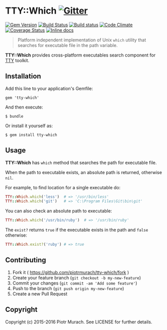 # TTY::Which [![Gitter](https://badges.gitter.im/Join%20Chat.svg)][gitter]
[![Gem Version](https://badge.fury.io/rb/tty-which.svg)][gem]
[![Build Status](https://secure.travis-ci.org/piotrmurach/tty-which.svg?branch=master)][travis]
[![Build status](https://ci.appveyor.com/api/projects/status/2rpm67huf1nh98d0?svg=true)][appveyor]
[![Code Climate](https://codeclimate.com/github/piotrmurach/tty-which/badges/gpa.svg)][codeclimate]
[![Coverage Status](https://coveralls.io/repos/github/piotrmurach/tty-which/badge.svg?branch=master)][coveralls]
[![Inline docs](http://inch-ci.org/github/piotrmurach/tty-which.svg?branch=master)][inchpages]

[gitter]: https://gitter.im/piotrmurach/tty
[gem]: http://badge.fury.io/rb/tty-which
[travis]: http://travis-ci.org/piotrmurach/tty-which
[appveyor]: https://ci.appveyor.com/project/piotrmurach/tty-which
[codeclimate]: https://codeclimate.com/github/piotrmurach/tty-which
[coveralls]: https://coveralls.io/github/piotrmurach/tty-which
[inchpages]: http://inch-ci.org/github/piotrmurach/tty-which

> Platform independent implementation of Unix `which` utility that searches for executable file in the path variable.

**TTY::Which** provides cross-platform executables search component for [TTY](https://github.com/piotrmurach/tty) toolkit.

## Installation

Add this line to your application's Gemfile:

    gem 'tty-which'

And then execute:

    $ bundle

Or install it yourself as:

    $ gem install tty-which

## Usage

**TTY::Which** has `which` method that searches the path for executable file.

When the path to executable exists, an absolute path is returned, otherwise `nil`.

For example, to find location for a single executable do:

```ruby
TTY::Which.which('less')  # => '/usr/bin/less'
TTY::Which.which('git')   # => 'C:\Program Files\Git\bin\git'
```

You can also check an absolute path to executable:

```ruby
TTY::Which.which('/usr/bin/ruby')  # => '/usr/bin/ruby'
```

The `exist?` returns `true` if the executable exists in the path and `false` otherwise:

```ruby
TTY::Which.exist?('ruby') # => true
```

## Contributing

1. Fork it ( https://github.com/piotrmurach/tty-which/fork )
2. Create your feature branch (`git checkout -b my-new-feature`)
3. Commit your changes (`git commit -am 'Add some feature'`)
4. Push to the branch (`git push origin my-new-feature`)
5. Create a new Pull Request

## Copyright

Copyright (c) 2015-2016 Piotr Murach. See LICENSE for further details.
